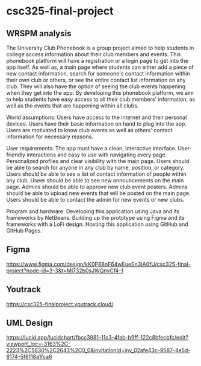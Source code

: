 # csc325-final-project

## WRSPM analysis
  The University Club Phonebook is a group project aimed to help students in college access information about their club members and events. This phonebook platform will have a registration or a login page to get into the app itself. As well as, a main page where students can either add a piece of new contact information, search for someone's contact information within their own club or others, or see the entire contact list information on any club. They will also have the option of seeing the club events happening when they get into the app. By developing this phonebook platform, we aim to help students have easy access to all their club members' information, as well as the events that are happening within all clubs. 

World assumptions: 
Users have access to the internet and their personal devices.
Users have their basic information on hand to plug into the app.
Users are motivated to know club events as well as others' contact information for necessary reasons. 

User requirements: 
The app must have a clean, interactive interface.
User-friendly interactions and easy to use with navigating every page. 
Personalized profiles and clear visibility with the main page.
Users should be able to search for anyone in any club by name, position, or category.
Users should be able to see a list of contact information of people within any club.
Useer should be able to see new announcements on the main page.
Admins should be able to approve new club event posters.
Admins should be able to upload new events that will be posted on the main page.
Users should be able to contact the admin for new events or new clubs. 

Program and hardware: 
	Developing this application using Java and its frameworks by NetBeans. Building up the prototype using Figma and its frameworks with a LoFi design. Hosting this application using GitHub and GitHub Pages.

## Figma
https://www.figma.com/design/kK0P88nF64wEueSn3IA0fU/csc325-final-project?node-id=3-3&t=Ml732b0sJWQnvCf4-1

## Youtrack
https://csc325-finalproject.youtrack.cloud/

## UML Design
https://lucid.app/lucidchart/fbcc3981-11c3-4fab-b9ff-122c8bfecbfc/edit?viewport_loc=-3163%2C-2223%2C5630%2C2643%2C0_0&invitationId=inv_02afe43c-9587-4e5d-8174-5f6118a1fca6
